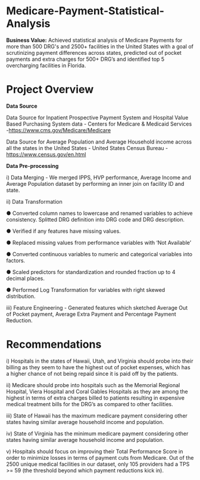# Medicare-Payment-Statistical-Analysis

**Business Value:** Achieved statistical analysis of Medicare Payments for more than 500 DRG's and 2500+ facilities in the United States with a goal of scrutinizing payment differences across states, predicted out of pocket payments and extra charges for 500+ DRG’s and identified top 5 overcharging facilities in Florida.

# Project Overview

**Data Source**

Data Source for Inpatient Prospective Payment System and Hospital Value Based Purchasing System data - Centers for Medicare & Medicaid Services -https://www.cms.gov/Medicare/Medicare

Data Source for Average Population and Average Household income across all the states in the United States - United States Census Bureau - https://www.census.gov/en.html

**Data Pre-processing**

i) Data Merging - We merged IPPS, HVP performance, Average Income and Average Population dataset by
performing an inner join on facility ID and state.

ii) Data Transformation

● Converted column names to lowercase and renamed variables to achieve
consistency. Splitted DRG definition into DRG code and DRG description.

● Verified if any features have missing values.

● Replaced missing values from performance variables with ‘Not Available’

● Converted continuous variables to numeric and categorical variables into factors.

● Scaled predictors for standardization and rounded fraction up to 4 decimal places.

● Performed Log Transformation for variables with right skewed distribution.

iii) Feature Engineering - Generated features which sketched Average Out of Pocket payment, Average Extra Payment and Percentage Payment Reduction. 

# Recommendations

i) Hospitals in the states of Hawaii, Utah, and Virginia should probe into their billing as they seem to have the highest out of pocket expenses, which has a higher chance of not being repaid since it is paid off by the patients.

ii) Medicare should probe into hospitals such as the Memorial Regional Hospital, Viera Hospital and Coral Gables Hospitals as they are among the highest in terms of extra charges billed to patients resulting in expensive medical treatment bills for the DRG’s as compared to other facilities.

iii) State of Hawaii has the maximum medicare payment considering other states having similar average household income and population.

iv) State of Virginia has the minimum medicare payment considering other states having similar average household income and population.

v) Hospitals should focus on improving their Total Performance Score in order to minimize losses in terms of payment cuts from Medicare. Out of the 2500 unique medical facilities in our dataset, only 105 providers had a TPS >= 59 (the threshold beyond which payment reductions kick in).



